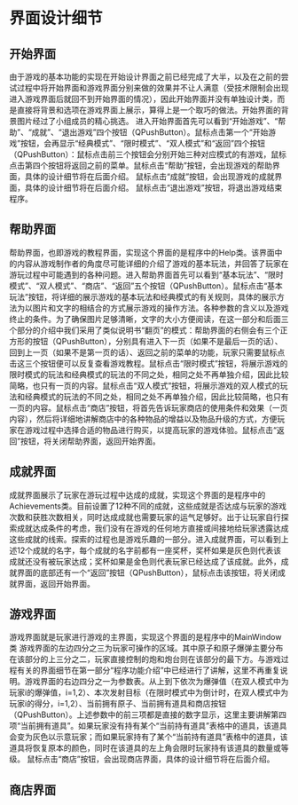 # 界面设计细节

## 开始界面

​		由于游戏的基本功能的实现在开始设计界面之前已经完成了大半，以及在之前的尝试过程中将开始界面和游戏界面分别来做的效果并不让人满意（受技术限制会出现进入游戏界面后就回不到开始界面的情况），因此开始界面并没有单独设计类，而是直接将背景和选项在游戏界面上展示，算得上是一个取巧的做法。
​		开始界面的背景图片经过了小组成员的精心挑选。
​		进入开始界面首先可以看到“开始游戏”、“帮助”、“成就”、“退出游戏”四个按钮（QPushButton）。
​		鼠标点击第一个“开始游戏”按钮，会再显示“经典模式”、“限时模式”、“双人模式”和“返回”四个按钮 （QPushButton）：鼠标点击前三个按钮会分别开始三种对应模式的有游戏，鼠标点击第四个按钮将返回之前的菜单。
​		鼠标点击“帮助”按钮，会出现游戏的帮助界面，具体的设计细节将在后面介绍。
​		鼠标点击“成就”按钮，会出现游戏的成就界面，具体的设计细节将在后面介绍。
​		鼠标点击“退出游戏”按钮，将退出游戏结束程序。

## 帮助界面

​		帮助界面，也即游戏的教程界面，实现这个界面的是程序中的Help类。该界面中的内容从游戏制作者的角度尽可能详细的介绍了游戏的基本玩法，并回答了玩家在游玩过程中可能遇到的各种问题。
​		进入帮助界面首先可以看到“基本玩法”、“限时模式”、“双人模式”、“商店”、“返回”五个按钮（QPushButton）。
​		鼠标点击“基本玩法”按钮，将详细的展示游戏的基本玩法和经典模式的有关规则，具体的展示方法为以图片和文字的相结合的方式展示游戏的操作方法。各种参数的含义以及游戏终止的条件。
​		为了确保图片足够清晰，文字的大小方便阅读，在这一部分和后面三个部分的介绍中我们采用了类似说明书“翻页”的模式：帮助界面的右侧会有三个正方形的按钮（QPushButton），分别具有进入下一页（如果不是最后一页的话）、回到上一页（如果不是第一页的话）、返回之前的菜单的功能，玩家只需要鼠标点击这三个按钮便可以反复查看游戏教程。
​		鼠标点击“限时模式”按钮，将展示游戏的限时模式的玩法和经典模式的玩法的不同之处，相同之处不再单独介绍，因此比较简略，也只有一页的内容。
​		鼠标点击“双人模式”按钮，将展示游戏的双人模式的玩法和经典模式的玩法的不同之处，相同之处不再单独介绍，因此比较简略，也只有一页的内容。
​		鼠标点击“商店”按钮，将首先告诉玩家商店的使用条件和效果（一页内容），然后将详细地讲解商店中的各种物品的增益以及物品升级的方式，方便玩家在游戏过程中选择合适的物品进行购买，以提高玩家的游戏体验。
​		鼠标点击“返回”按钮，将关闭帮助界面，返回开始界面。

## 成就界面

​		成就界面展示了玩家在游玩过程中达成的成就，实现这个界面的是程序中的Achievements类。目前设置了12种不同的成就，这些成就是否达成与玩家的游戏次数和获胜次数相关，同时达成成就也需要玩家的运气足够好。出于让玩家自行探索成就达成条件的考虑，我们没有在游戏的任何地方直接或间接地给玩家透露达成这些成就的线索。探索的过程也是游戏乐趣的一部分。
​		进入成就界面，可以看到上述12个成就的名字，每个成就的名字前都有一座奖杯，奖杯如果是灰色则代表该成就还没有被玩家达成；奖杯如果是金色则代表玩家已经达成了该成就。
​		此外，成就界面的底部还有一个“返回”按钮（QPushButton），鼠标点击该按钮，将关闭成就界面，返回开始界面。

## 游戏界面

​		游戏界面就是玩家进行游戏的主界面，实现这个界面的是程序中的MainWindow类
游戏界面的左边四分之三为玩家可操作的区域。其中原子和原子爆弹主要分布在该部分的上三分之二，玩家直接控制的炮和炮台则在该部分的最下方。与游戏过程有关的界面细节在第一部分“程序功能介绍”中已经进行了讲解，这里不再重复说明。
​	游戏界面的右边四分之一为参数表。从上到下依次为爆弹值（在双人模式中为玩家i的爆弹值，i=1,2）、本次发射目标（在限时模式中为倒计时，在双人模式中为玩家i的得分，i=1,2）、当前拥有原子、当前拥有道具和商店按钮（QPushButton）。
​	上述参数中的前三项都是直接的数字显示，这里主要讲解第四项“当前拥有道具”。如果玩家没有持有某个“当前持有道具”表格中的道具，该道具会变为灰色以示意玩家；而如果玩家持有了某个“当前持有道具”表格中的道具，该道具将恢复原本的颜色，同时在该道具的左上角会限时玩家持有该道具的数量或等级。
鼠标点击“商店”按钮，会出现商店界面，具体的设计细节将在后面介绍。

## 商店界面

